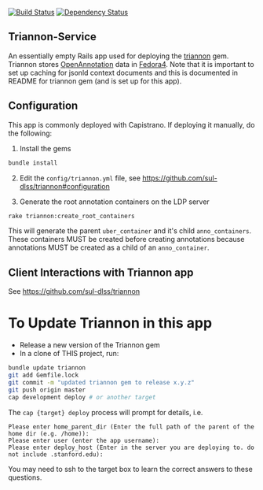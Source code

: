 [![Build Status](https://travis-ci.org/sul-dlss/triannon-service.svg?branch=master)](https://travis-ci.org/sul-dlss/triannon-service) [![Dependency Status](https://gemnasium.com/sul-dlss/triannon.svg)](https://gemnasium.com/sul-dlss/triannon)

## Triannon-Service

An essentially empty Rails app used for deploying the [triannon](https://github.com/sul-dlss/triannon) gem.  Triannon stores [OpenAnnotation](http://www.openannotation.org/) data in [Fedora4](http://fcrepo.org/).  Note that it is important to set up caching for jsonld context documents and this is documented in README for triannon gem (and is set up for this app).

## Configuration

This app is commonly deployed with Capistrano.  If deploying it manually, do the
following:

1. Install the gems
```sh
bundle install
```

2. Edit the `config/triannon.yml` file, see https://github.com/sul-dlss/triannon#configuration

3. Generate the root annotation containers on the LDP server
```sh
rake triannon:create_root_containers
```

This will generate the parent `uber_container` and it's child `anno_containers`.
These containers MUST be created before creating annotations because annotations
MUST be created as a child of an `anno_container`.

## Client Interactions with Triannon app

See https://github.com/sul-dlss/triannon


# To Update Triannon in this app

* Release a new version of the Triannon gem
* In a clone of THIS project, run:
```sh
bundle update triannon
git add Gemfile.lock
git commit -m "updated triannon gem to release x.y.z"
git push origin master
cap development deploy # or another target
```

The `cap {target} deploy` process will prompt for details, i.e.
```
Please enter home_parent_dir (Enter the full path of the parent of the home dir (e.g. /home)):
Please enter user (enter the app username):
Please enter deploy_host (Enter in the server you are deploying to. do not include .stanford.edu):
```

You may need to ssh to the target box to learn the correct answers to these questions.

